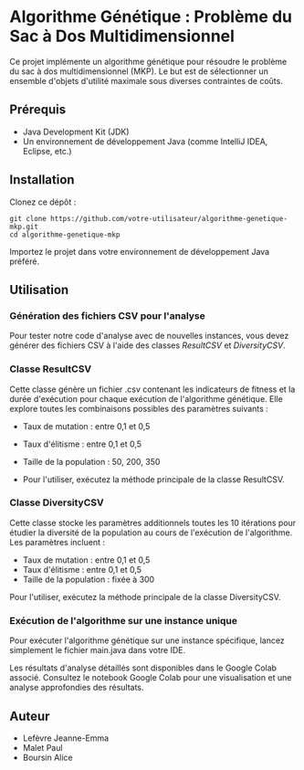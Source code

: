 # Algorithme Génétique : Problème du Sac à Dos Multidimensionnel

Ce projet implémente un algorithme génétique pour résoudre le problème du sac à dos multidimensionnel (MKP). Le but est de sélectionner un ensemble d'objets d'utilité maximale sous diverses contraintes de coûts.

## Prérequis
- Java Development Kit (JDK)
- Un environnement de développement Java (comme IntelliJ IDEA, Eclipse, etc.)

## Installation

Clonez ce dépôt :

``` 
git clone https://github.com/votre-utilisateur/algorithme-genetique-mkp.git
cd algorithme-genetique-mkp
```

Importez le projet dans votre environnement de développement Java préféré.

## Utilisation

### Génération des fichiers CSV pour l'analyse

Pour tester notre code d'analyse avec de nouvelles instances, vous devez générer des fichiers CSV à l'aide des classes *ResultCSV* et *DiversityCSV*.

### Classe ResultCSV

Cette classe génère un fichier .csv contenant les indicateurs de fitness et la durée d'exécution pour chaque exécution de l'algorithme génétique. Elle explore toutes les combinaisons possibles des paramètres suivants :

- Taux de mutation : entre 0,1 et 0,5
- Taux d'élitisme : entre 0,1 et 0,5
- Taille de la population : 50, 200, 350

- Pour l'utiliser, exécutez la méthode principale de la classe ResultCSV.

### Classe DiversityCSV

Cette classe stocke les paramètres additionnels toutes les 10 itérations pour étudier la diversité de la population au cours de l'exécution de l'algorithme. Les paramètres incluent :

- Taux de mutation : entre 0,1 et 0,5
- Taux d'élitisme : entre 0,1 et 0,5
- Taille de la population : fixée à 300

Pour l'utiliser, exécutez la méthode principale de la classe DiversityCSV.

### Exécution de l'algorithme sur une instance unique

Pour exécuter l'algorithme génétique sur une instance spécifique, lancez simplement le fichier main.java dans votre IDE.

Les résultats d'analyse détaillés sont disponibles dans le Google Colab associé. Consultez le notebook Google Colab pour une visualisation et une analyse approfondies des résultats.

## Auteur

- Lefèvre Jeanne-Emma
- Malet Paul
- Boursin Alice